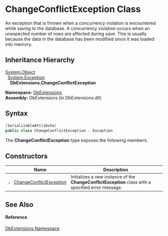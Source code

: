 ChangeConflictException Class
=============================
An exception that is thrown when a concurrency violation is encountered while saving to the database. A concurrency violation occurs when an unexpected number of rows are affected during save. This is usually because the data in the database has been modified since it was loaded into memory.


Inheritance Hierarchy
---------------------
[System.Object][1]  
  [System.Exception][2]  
    **DbExtensions.ChangeConflictException**  

**Namespace:** [DbExtensions][3]  
**Assembly:** DbExtensions (in DbExtensions.dll)

Syntax
------

```csharp
[SerializableAttribute]
public class ChangeConflictException : Exception
```

The **ChangeConflictException** type exposes the following members.


Constructors
------------

                 | Name                         | Description                                                                                         
---------------- | ---------------------------- | --------------------------------------------------------------------------------------------------- 
![Public method] | [ChangeConflictException][4] | Initializes a new instance of the **ChangeConflictException** class with a specified error message. 


See Also
--------

#### Reference
[DbExtensions Namespace][3]  

[1]: http://msdn.microsoft.com/en-us/library/e5kfa45b
[2]: http://msdn.microsoft.com/en-us/library/c18k6c59
[3]: ../README.md
[4]: _ctor.md
[Public method]: ../../icons/pubmethod.gif "Public method"